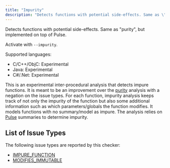 ```yaml
---
title: "Impurity"
description: "Detects functions with potential side-effects. Same as \"purity\", but implemented on top of Pulse."
---
```


Detects functions with potential side-effects. Same as "purity", but implemented on top of Pulse.

Activate with `--impurity`.

Supported languages:
- C/C++/ObjC: Experimental
- Java: Experimental
- C#/.Net: Experimental

This is an experimental inter-procedural analysis that detects impure functions. It is meant to be an improvement over the [purity](/docs/1.1.0/checker-purity) analysis with a negation on the issue types. For each function, impurity analysis keeps track of not only the impurity of the function but also some additional information such as which parameters/globals the function modifies. It models functions with no summary/model as impure. The analysis relies on [Pulse](/docs/1.1.0/checker-pulse) summaries to determine impurity.


## List of Issue Types

The following issue types are reported by this checker:
- [IMPURE_FUNCTION](/docs/1.1.0/all-issue-types#impure_function)
- [MODIFIES_IMMUTABLE](/docs/1.1.0/all-issue-types#modifies_immutable)
